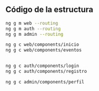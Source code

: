## Código de la estructura

```Bash
ng g m web --routing
ng g m auth --routing
ng g m admin --routing

ng g c web/components/inicio
ng g c web/components/eventos


ng g c auth/components/login
ng g c auth/components/registro

ng g c admin/components/perfil
```

